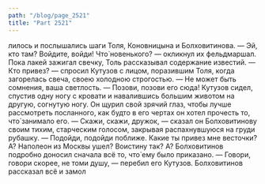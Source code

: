 ```yaml
---
path: "/blog/page_2521"
title: "Part 2521"
---
```


лилось и послышались шаги Толя, Коновницына и Болховитинова.
— Эй, кто там? Войдите, войди! Что̀ новенького? — окликнул их фельдмаршал.
Пока лакей зажигал свечку, Толь рассказывал содержание известий.
— Кто привез? — спросил Кутузов с лицом, поразившим Толя, когда загорелась свеча, своею холодною строгостью.
— Не может быть сомнения, ваша светлость.
— Позови, позови его сюда!
Кутузов сидел, спустив одну ногу с кровати и навалившись большим животом на другую, согнутую ногу. Он щурил свой зрячий глаз, чтобы лучше рассмотреть посланного, как будто в его чертах он хотел прочесть то, что̀ занимало его.
— Скажи, скажи, дружок, — сказал он Болховитинову своим тихим, старческим голосом, закрывая распахнувшуюся на груди рубашку. — Подойди, подойди поближе. Какие ты привез мне весточки? А? Наполеон из Москвы ушел? Воистину так? А?
Болховитинов подробно доносил сначала всё то, что̀ ему было приказано.
— Говори, говори скорее, не томи душу, — перебил его Кутузов.
Болховитинов рассказал всё и замол
